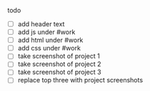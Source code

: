 todo

-[ ] add header text
-[ ] add js under #work
-[ ] add html under #work
-[ ] add css under #work
-[ ] take screenshot of project 1
-[ ] take screenshot of project 2
-[ ] take screenshot of project 3
-[ ] replace top three with project screenshots